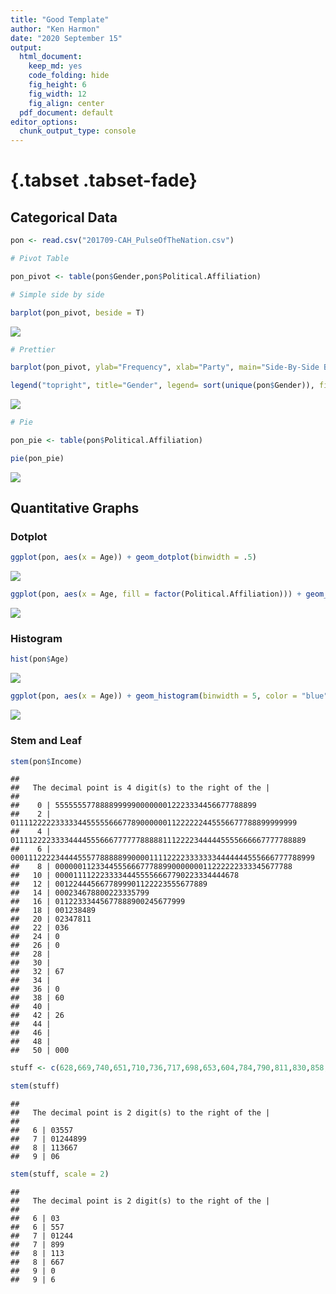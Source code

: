 ```yaml
---
title: "Good Template"
author: "Ken Harmon"
date: "2020 September 15"
output:
  html_document:
    keep_md: yes
    code_folding: hide
    fig_height: 6
    fig_width: 12
    fig_align: center
  pdf_document: default
editor_options:
  chunk_output_type: console
---
```


# {.tabset .tabset-fade}







## Categorical Data


```r
pon <- read.csv("201709-CAH_PulseOfTheNation.csv")

# Pivot Table

pon_pivot <- table(pon$Gender,pon$Political.Affiliation)

# Simple side by side

barplot(pon_pivot, beside = T)
```

![](Graphics_files/figure-html/unnamed-chunk-2-1.png)<!-- -->

```r
# Prettier

barplot(pon_pivot, ylab="Frequency", xlab="Party", main="Side-By-Side Bar Chart", col=c("blue", "pink", "purple" , "green" ), beside=T, width=.3)

legend("topright", title="Gender", legend= sort(unique(pon$Gender)), fill =c("blue", "pink", "purple" , "green" ), box.lty=0)
```

![](Graphics_files/figure-html/unnamed-chunk-2-2.png)<!-- -->

```r
# Pie

pon_pie <- table(pon$Political.Affiliation)

pie(pon_pie)
```

![](Graphics_files/figure-html/unnamed-chunk-2-3.png)<!-- -->

## Quantitative Graphs

### Dotplot


```r
ggplot(pon, aes(x = Age)) + geom_dotplot(binwidth = .5)
```

![](Graphics_files/figure-html/unnamed-chunk-3-1.png)<!-- -->

```r
ggplot(pon, aes(x = Age, fill = factor(Political.Affiliation))) + geom_dotplot(binwidth = .8)
```

![](Graphics_files/figure-html/unnamed-chunk-3-2.png)<!-- -->

### Histogram


```r
hist(pon$Age)
```

![](Graphics_files/figure-html/unnamed-chunk-4-1.png)<!-- -->

```r
ggplot(pon, aes(x = Age)) + geom_histogram(binwidth = 5, color = "blue")
```

![](Graphics_files/figure-html/unnamed-chunk-4-2.png)<!-- -->

### Stem and Leaf


```r
stem(pon$Income)
```

```
## 
##   The decimal point is 4 digit(s) to the right of the |
## 
##    0 | 555555577888899999000000012223334456677788899
##    2 | 0111122222333334455555666778900000011222222445556677788899999999
##    4 | 011112222333344445556667777778888811122223444445555666667777788889
##    6 | 00011122223444455577888889900001111222233333334444444555666777788999
##    8 | 00000011233445556667778899000000011222222333345677788
##   10 | 00001111222333344455556667790223334444678
##   12 | 0012244456677899901122223555677889
##   14 | 000234678800223335799
##   16 | 01122333445677888900245677999
##   18 | 001238489
##   20 | 02347811
##   22 | 036
##   24 | 0
##   26 | 0
##   28 | 
##   30 | 
##   32 | 67
##   34 | 
##   36 | 0
##   38 | 60
##   40 | 
##   42 | 26
##   44 | 
##   46 | 
##   48 | 
##   50 | 000
```


```r
stuff <- c(628,669,740,651,710,736,717,698,653,604,784,790,811,830,858,858,896,806,790,957,872)

stem(stuff)
```

```
## 
##   The decimal point is 2 digit(s) to the right of the |
## 
##   6 | 03557
##   7 | 01244899
##   8 | 113667
##   9 | 06
```

```r
stem(stuff, scale = 2)
```

```
## 
##   The decimal point is 2 digit(s) to the right of the |
## 
##   6 | 03
##   6 | 557
##   7 | 01244
##   7 | 899
##   8 | 113
##   8 | 667
##   9 | 0
##   9 | 6
```

